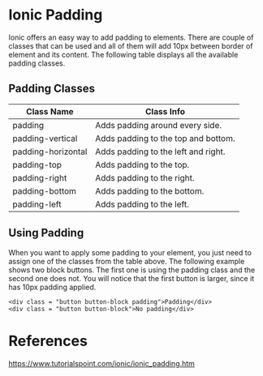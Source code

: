 # Ionic Padding

Ionic offers an easy way to add padding to elements. There are couple of classes that can be used and all of them will add 10px between border of element and its content. The following table displays all the available padding classes.

## Padding Classes
|Class Name	|Class Info
|---|---
padding	|Adds padding around every side.
padding-vertical	|Adds padding to the top and bottom.
padding-horizontal	|Adds padding to the left and right.
padding-top	|Adds padding to the top.
padding-right	|Adds padding to the right.
padding-bottom	|Adds padding to the bottom.
padding-left	|Adds padding to the left.

## Using Padding
When you want to apply some padding to your element, you just need to assign one of the classes from the table above. The following example shows two block buttons. The first one is using the padding class and the second one does not. You will notice that the first button is larger, since it has 10px padding applied.
```
<div class = "button button-block padding">Padding</div>
<div class = "button button-block">No padding</div>
```

# References
https://www.tutorialspoint.com/ionic/ionic_padding.htm
